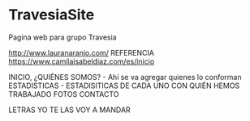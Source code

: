 # TravesiaSite
Pagina web para grupo Travesia

http://www.lauranaranjo.com/ REFERENCIA
https://www.camilaisabeldiaz.com/es/inicio

 
INICIO,
¿QUIÉNES SOMOS? - Ahí se va agregar quienes lo conforman
ESTADISTICAS - ESTADISITICAS DE CADA UNO
CON QUIÉN HEMOS TRABAJADO
FOTOS
CONTACTO

LETRAS YO TE LAS VOY A MANDAR
